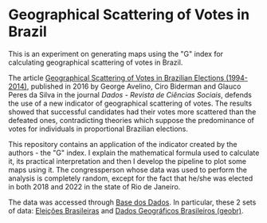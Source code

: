 # Geographical Scattering of Votes in Brazil

This is an experiment on generating maps using the "G" index for calculating geographical scattering of votes in Brazil. 

The article [Geographical Scattering of Votes in Brazilian Elections (1994-2014)](https://www.scielo.br/j/dados/a/FjxvsM9jJPfVhX58gKLrgpv/?lang=pt), published in 2016 by George Avelino, Ciro Biderman and Glauco Peres da Silva in the journal *Dados - Revista de Ciências Sociais*, defends the use of a new indicator of geographical scattering of votes. The results showed that successful candidates had their votes more scattered than the defeated ones, contradicting theories which suppose the predominance of votes for individuals in proportional Brazilian elections.

This repository contains an application of the indicator created by the authors - the "G" index. I explain the mathematical formula used to calculate it, its practical interpretation and then I develop the pipeline to plot some maps using it. The congressperson whose data was used to perform the analysis is completely random, except for the fact that he/she was elected in both 2018 and 2022 in the state of Rio de Janeiro.

The data was accessed through [Base dos Dados](). In particular, these 2 sets of data: [Eleições Brasileiras](https://basedosdados.org/dataset/br-tse-eleicoes?bdm_table=bens_candidato) and [Dados Geográficos Brasileiros (geobr)](https://basedosdados.org/dataset/br-geobr-mapas?bdm_table=setor_censitario_2010).
